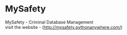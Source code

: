 # MySafety
MySafety - Criminal Database Management
<br>
visit the website - (http://mysafety.pythonanywhere.com/)
